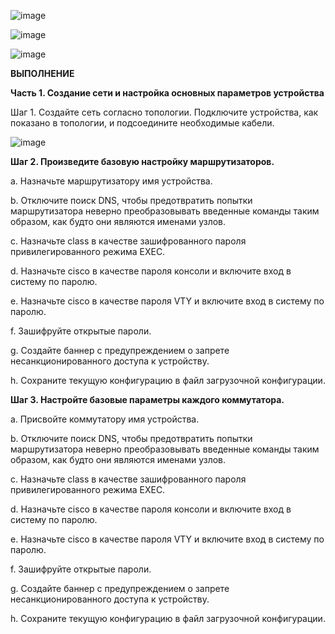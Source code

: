 ![image](https://github.com/user-attachments/assets/ff9b4352-fb2b-41a3-91f6-eb0c0bda48d9)

![image](https://github.com/user-attachments/assets/1adb3e83-6ff3-4863-bb48-36f94a76db77)

![image](https://github.com/user-attachments/assets/f8628da1-308e-40d4-9549-58eba52e42fb)

**ВЫПОЛНЕНИЕ**

**Часть 1. Создание сети и настройка основных параметров устройства**

Шаг 1. Создайте сеть согласно топологии. Подключите устройства, как показано в топологии, и подсоедините необходимые кабели.

![image](https://github.com/user-attachments/assets/b2b34491-0256-493b-a584-7bfca4a7b4b8)

**Шаг 2. Произведите базовую настройку маршрутизаторов.**

a.	Назначьте маршрутизатору имя устройства.

b.	Отключите поиск DNS, чтобы предотвратить попытки маршрутизатора неверно преобразовывать введенные команды таким образом, как будто они являются именами узлов.

c.	Назначьте class в качестве зашифрованного пароля привилегированного режима EXEC.

d.	Назначьте cisco в качестве пароля консоли и включите вход в систему по паролю.

e.	Назначьте cisco в качестве пароля VTY и включите вход в систему по паролю.

f.	Зашифруйте открытые пароли.

g.	Создайте баннер с предупреждением о запрете несанкционированного доступа к устройству.

h.	Сохраните текущую конфигурацию в файл загрузочной конфигурации.

**Шаг 3. Настройте базовые параметры каждого коммутатора.**

a.	Присвойте коммутатору имя устройства.

b.	Отключите поиск DNS, чтобы предотвратить попытки маршрутизатора неверно преобразовывать введенные команды таким образом, как будто они являются именами узлов.

c.	Назначьте class в качестве зашифрованного пароля привилегированного режима EXEC.

d.	Назначьте cisco в качестве пароля консоли и включите вход в систему по паролю.

e.	Назначьте cisco в качестве пароля VTY и включите вход в систему по паролю.

f.	Зашифруйте открытые пароли.

g.	Создайте баннер с предупреждением о запрете несанкционированного доступа к устройству.

h.	Сохраните текущую конфигурацию в файл загрузочной конфигурации.








